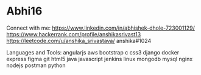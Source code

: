 # Abhi16

Connect with me:
https://www.linkedin.com/in/abhishek-dhole-723001129/ https://www.hackerrank.com/profile/anshikasrivast13 https://leetcode.com/u/anshika_srivastava/ anshika#1024

Languages and Tools:
angularjs aws bootstrap c css3 django docker express figma git html5 java javascript jenkins linux mongodb mysql nginx nodejs postman python
